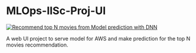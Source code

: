 # MLOps-IISc-Proj-UI

[![Recommend top N movies from Model prediction with DNN](https://github.com/asheshd/MLOps-IISc-Proj-UI/actions/workflows/predict_movies.yaml/badge.svg?branch=main)](https://github.com/asheshd/MLOps-IISc-Proj-UI/actions/workflows/predict_movies.yaml)

A web UI project to serve model for AWS and make prediction for the top N  movies recommendation.


